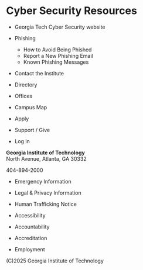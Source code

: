 # Cyber Security Resources

  * Georgia Tech Cyber Security website
  * Phishing 
    * How to Avoid Being Phished
    * Report a New Phishing Email
    * Known Phishing Messages

  * Contact the Institute
  * Directory

  * Offices
  * Campus Map
  * Apply
  * Support / Give

  * Log in

**Georgia Institute of Technology**  
North Avenue, Atlanta, GA 30332

404-894-2000

  * Emergency Information
  * Legal & Privacy Information
  * Human Trafficking Notice

  * Accessibility
  * Accountability
  * Accreditation
  * Employment

(C)2025 Georgia Institute of Technology

